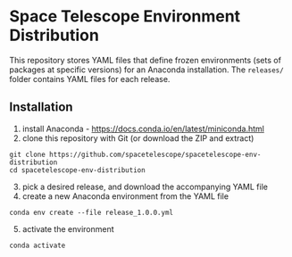# Space Telescope Environment Distribution

This repository stores YAML files that define frozen environments (sets of packages at specific versions) for an
Anaconda installation. The `releases/` folder contains YAML files for each release.

## Installation

1. install Anaconda - https://docs.conda.io/en/latest/miniconda.html
2. clone this repository with Git (or download the ZIP and extract)
```shell
git clone https://github.com/spacetelescope/spacetelescope-env-distribution
cd spacetelescope-env-distribution
```
3. pick a desired release, and download the accompanying YAML file
4. create a new Anaconda environment from the YAML file
```shell
conda env create --file release_1.0.0.yml
```
5. activate the environment
```shell
conda activate 
```